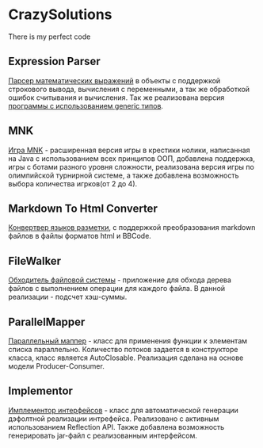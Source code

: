 # CrazySolutions
There is my perfect code

## Expression Parser

[Парсер математических выражений](https://github.com/CrazyMeizy/CrazySolutions/tree/main/java/java-solutions-course-1/expression/exceptions) в объекты с поддержкой строкового
вывода, вычисления с переменными, а так же обработкой ошибок считывания и вычисления. Так же реализована версия [программы с использованием generic типов](https://github.com/CrazyMeizy/CrazySolutions/tree/main/java-solutions/expression/generic).

## MNK

[Игра MNK](https://github.com/CrazyMeizy/CrazySolutions/tree/main/java/java-solutions-course-1/game) - расширенная версия игры в крестики нолики, написанная на Java с использованием всех
принципов ООП, добавлена поддержка, игры с ботами разного уровня сложности, реализована версия игры
по олимпийской турнирной системе, а также добавлена возможность выбора количества игрков(от 2 до 4).

## Markdown To Html Converter

[Конвертвер языков разметки](https://github.com/CrazyMeizy/CrazySolutions/tree/main/java/java-solutions-course-1/md2html), с поддержкой преобразования markdown файлов в файлы форматов html и
BBCode.

## FileWalker

[Обходитель файловой системы](https://github.com/CrazyMeizy/CrazySolutions/blob/main/java/java-solutions-course-2/solutions/java-solutions/info/kgeorgiy/ja/chuprov/walk) - приложение для обхода дерева файлов с выполнением операции для каждого файла. В данной реализации - подсчет хэш-суммы.

## ParallelMapper

[Параллельный маппер](https://github.com/CrazyMeizy/CrazySolutions/blob/main/java/java-solutions-course-2/solutions/java-solutions/info/kgeorgiy/ja/chuprov/iterative/ParallelMapperImpl.java) - класс для применения функции к элементам списка параллельно. Количество потоков задается в конструкторе класса, класс является AutoClosable. Реализация сделана на основе модели Producer-Consumer.

## Implementor

[Имплементор интерфейсов](https://github.com/CrazyMeizy/CrazySolutions/blob/main/java/java-solutions-course-2/solutions/java-solutions/info/kgeorgiy/ja/chuprov/implementor/Implementor.java) - класс для автоматической генерации дэфолтной реализации интрефейса. Реализовано с активным использованием Reflection API. Также добавлена возможность генерировать jar-файл с реализованным интерфейсом.
